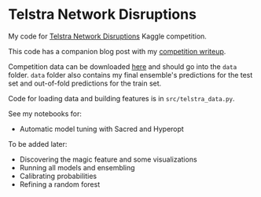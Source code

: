 # Telstra Network Disruptions
My code for [Telstra Network Disruptions](https://www.kaggle.com/c/telstra-recruiting-network) Kaggle competition.

This code has a companion blog post with my [competition writeup](http://gereleth.github.io/Telstra-Network-Disruptions-Writeup/).

Competition data can be downloaded [here](https://www.kaggle.com/c/telstra-recruiting-network/data) and should go into the `data` folder. `data` folder also contains my final ensemble's predictions for the test set and out-of-fold predictions for the train set.

Code for loading data and building features is in `src/telstra_data.py`.

See my notebooks for:

* Automatic model tuning with Sacred and Hyperopt

To be added later:

* Discovering the magic feature and some visualizations
* Running all models and ensembling
* Calibrating probabilities
* Refining a random forest
